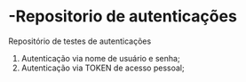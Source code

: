 # -Repositorio de autenticações
Repositório de testes de autenticações
1. Autenticação via nome de usuário e senha;
2. Autenticação via TOKEN de acesso pessoal;